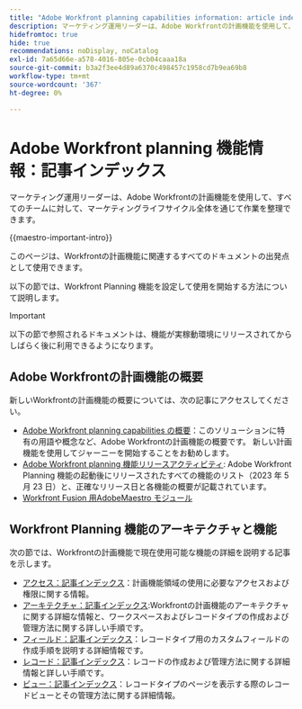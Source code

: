 ```yaml
---
title: "Adobe Workfront planning capabilities information: article index"
description: マーケティング運用リーダーは、Adobe Workfrontの計画機能を使用して、すべてのチームに対して、マーケティングライフサイクル全体を通じて作業を整理できます。 この節の記事では、計画機能を設定する方法と、キャンペーン管理操作の一環として使用を開始する方法について説明します。
hidefromtoc: true
hide: true
recommendations: noDisplay, noCatalog
exl-id: 7a65d66e-a578-4016-805e-0cb04caaa18a
source-git-commit: b3a2f3ee4d89a6370c498457c1958cd7b9ea69b8
workflow-type: tm+mt
source-wordcount: '367'
ht-degree: 0%

---
```


# Adobe Workfront planning 機能情報：記事インデックス

<!--
title: Adobe Maestro 
description: As a marketing operations leader, you can use Adobe Maestro to organize work across the marketing lifecycle for all your teams. The articles in this section describe how you can configure Maestro and how you can start using its capabilities as part of your campaign management operations. 
hidefromtoc: yes
author: Alina
feature: Work Management
role: User, Admin
hide: yes
-->

<!--update the metadata with real information when making this avilable in TOC and in the left nav-->

<!-- update the title to "Article index" when we get out of beta and we inhide this article-->

<!--remove the video at open beta or before-->

マーケティング運用リーダーは、Adobe Workfrontの計画機能を使用して、すべてのチームに対して、マーケティングライフサイクル全体を通じて作業を整理できます。

{{maestro-important-intro}}

このページは、Workfrontの計画機能に関連するすべてのドキュメントの出発点として使用できます。

以下の節では、Workfront Planning 機能を設定して使用を開始する方法について説明します。

>[!IMPORTANT]
>
>以下の節で参照されるドキュメントは、機能が実稼動環境にリリースされてからしばらく後に利用できるようになります。

## Adobe Workfrontの計画機能の概要

新しいWorkfrontの計画機能の概要については、次の記事にアクセスしてください。

<!--update the video when we have something better, especially after Open Beta - remove it-->

<!--* [View a video demonstration of Adobe Maestro](https://video.tv.adobe.com/v/3424253/){target=_blank}-->
* [Adobe Workfront planning capabilities の概要](maestro-overview.md)：このソリューションに特有の用語や概念など、Adobe Workfrontの計画機能の概要です。 新しい計画機能を使用してジャーニーを開始することをお勧めします。
* [Adobe Workfront planning 機能リリースアクティビティ](../maestro/release-activity.md): Adobe Workfront Planning 機能の起動後にリリースされたすべての機能のリスト（2023 年 5 月 23 日）と、正確なリリース日と各機能の概要が記載されています。
* [Workfront Fusion 用AdobeMaestro モジュール](/help/quicksilver/workfront-fusion/apps-and-their-modules/maestro-modules.md)

## Workfront Planning 機能のアーキテクチャと機能

次の節では、Workfrontの計画機能で現在使用可能な機能の詳細を説明する記事を示します。

* [アクセス：記事インデックス](../maestro/access/access-information.md)：計画機能領域の使用に必要なアクセスおよび権限に関する情報。
* [アーキテクチャ：記事インデックス](../maestro/architecture/architecture-information.md):Workfrontの計画機能のアーキテクチャに関する詳細な情報と、ワークスペースおよびレコードタイプの作成および管理方法に関する詳しい手順です。
* [フィールド：記事インデックス](../maestro/fields/fields-information.md)：レコードタイプ用のカスタムフィールドの作成手順を説明する詳細情報です。
* [レコード：記事インデックス](../maestro/records/records-information.md)：レコードの作成および管理方法に関する詳細情報と詳しい手順です。
* [ビュー：記事インデックス](../maestro/views/views-information.md)：レコードタイプのページを表示する際のレコードビューとその管理方法に関する詳細情報。
